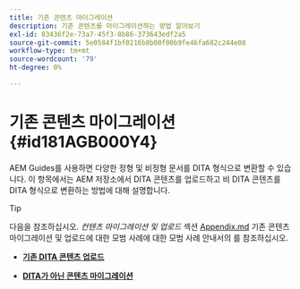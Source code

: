 ```yaml
---
title: 기존 콘텐츠 마이그레이션
description: 기존 콘텐츠를 마이그레이션하는 방법 알아보기
exl-id: 83436f2e-73a7-45f3-8b86-373643edf2a5
source-git-commit: 5e0584f1bf0216b8b00f00b9fe46fa682c244e08
workflow-type: tm+mt
source-wordcount: '79'
ht-degree: 0%

---
```


# 기존 콘텐츠 마이그레이션 {#id181AGB000Y4}

AEM Guides를 사용하면 다양한 정형 및 비정형 문서를 DITA 형식으로 변환할 수 있습니다. 이 항목에서는 AEM 저장소에서 DITA 콘텐츠를 업로드하고 비 DITA 콘텐츠를 DITA 형식으로 변환하는 방법에 대해 설명합니다.

>[!TIP]
>
> 다음을 참조하십시오. *컨텐츠 마이그레이션 및 업로드* 섹션 [Appendix.md](appendix.md) 기존 콘텐츠 마이그레이션 및 업로드에 대한 모범 사례에 대한 모범 사례 안내서의 를 참조하십시오.

- **[기존 DITA 콘텐츠 업로드](migrate-content-upload-existing-dita-content.md)**

- **[DITA가 아닌 콘텐츠 마이그레이션](migrate-content-non-dita.md)**
